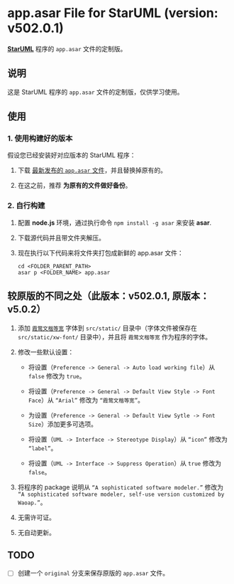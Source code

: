 # app.asar File for StarUML (version: v502.0.1)

[**StarUML**](https://staruml.io/) 程序的 `app.asar` 文件的定制版。

## 说明

这是 StarUML 程序的 `app.asar` 文件的定制版，仅供学习使用。

## 使用

### 1. 使用构建好的版本

假设您已经安装好对应版本的 StarUML 程序：

1. 下载 [最新发布的 `app.asar` 文件](https://github.com/Waoap/staruml-app-asar/releases)，并且替换掉原有的。

2. 在这之前，推荐 **为原有的文件做好备份**。

### 2. 自行构建

1. 配置 **node.js** 环境，通过执行命令 `npm install -g asar` 来安装 **asar**.

2. 下载源代码并且带文件夹解压。

3. 现在执行以下代码来将文件夹打包成新鲜的 app.asar 文件：

   ```shell
   cd <FOLDER_PARENT_PATH>
   asar p <FOLDER_NAME> app.asar
   ```

## 较原版的不同之处（此版本：v502.0.1, 原版本：v5.0.2）

1. 添加 [`霞鹜文楷等宽`](https://github.com/lxgw/LxgwWenKai/) 字体到 `src/static/` 目录中（字体文件被保存在 `src/static/xw-font/` 目录中），并且将 `霞鹜文楷等宽` 作为程序的字体。

2. 修改一些默认设置：

   - 将设置（`Preference -> General -> Auto load working file`）从 `false` 修改为 `true`。

   - 将设置（`Preference -> General -> Default View Style -> Font Face`）从 `“Arial”` 修改为 `“霞鹜文楷等宽”`。

   - 为设置（`Preference -> General -> Default View Sytle -> Font Size`）添加更多可选项。

   - 将设置（`UML -> Interface -> Stereotype Display`）从 `“icon”` 修改为 `“label”`。

   - 将设置（`UML -> Interface -> Suppress Operation`）从 `true` 修改为 `false`。

3. 将程序的 package 说明从 `“A sophisticated software modeler.”` 修改为 `“A sophisticated software modeler, self-use version customized by Waoap.”`。

4. 无需许可证。

5. 无自动更新。

## TODO

- [ ] 创建一个 `original` 分支来保存原版的 `app.asar` 文件。
